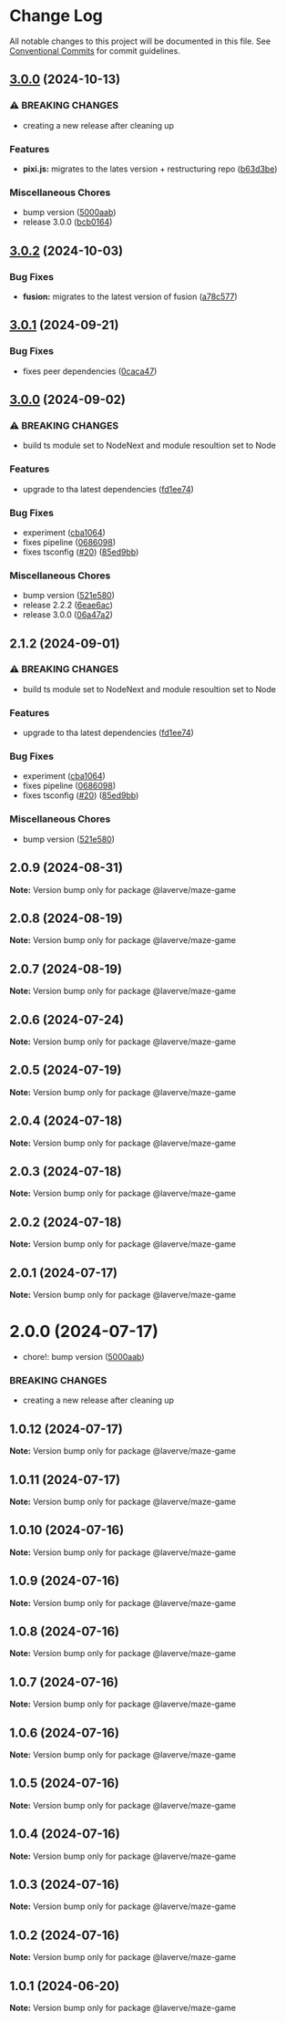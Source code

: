 # Change Log

All notable changes to this project will be documented in this file.
See [Conventional Commits](https://conventionalcommits.org) for commit guidelines.

## [3.0.0](https://github.com/laverve/fusion/compare/maze-game-v3.0.0...maze-game-v3.0.0) (2024-10-13)


### ⚠ BREAKING CHANGES

* creating a new release after cleaning up

### Features

* **pixi.js:** migrates to the lates version + restructuring repo ([b63d3be](https://github.com/laverve/fusion/commit/b63d3bee1a53ee7933b67b8e0574701b051b9186))


### Miscellaneous Chores

* bump version ([5000aab](https://github.com/laverve/fusion/commit/5000aaba0487d91b51c023333dd07637167cc221))
* release 3.0.0 ([bcb0164](https://github.com/laverve/fusion/commit/bcb0164e2024fab9bca5f217dc54ecea8f6ca4e5))

## [3.0.2](https://github.com/laverve/fusion/compare/maze-game-v3.0.1...maze-game-v3.0.2) (2024-10-03)


### Bug Fixes

* **fusion:** migrates to the latest version of fusion ([a78c577](https://github.com/laverve/fusion/commit/a78c577b8c57a93dcd1904c20c5c4f36801d453e))

## [3.0.1](https://github.com/laverve/fusion/compare/maze-game-v3.0.0...maze-game-v3.0.1) (2024-09-21)


### Bug Fixes

* fixes peer dependencies ([0caca47](https://github.com/laverve/fusion/commit/0caca4752202a5aea41aec9c9fd2ba2e8141cc9a))

## [3.0.0](https://github.com/laverve/fusion/compare/maze-game-v2.2.2...maze-game-v3.0.0) (2024-09-02)


### ⚠ BREAKING CHANGES

* build ts module set to NodeNext and module resoultion set to Node

### Features

* upgrade to tha latest dependencies ([fd1ee74](https://github.com/laverve/fusion/commit/fd1ee748fbc2d6bbe41e650dcbe198f4491db885))


### Bug Fixes

* experiment ([cba1064](https://github.com/laverve/fusion/commit/cba1064416f945ca1077ef7bd6d54cd43ab53746))
* fixes pipeline ([0686098](https://github.com/laverve/fusion/commit/06860983ee231957ff72e8fb374124e5f92bf4b6))
* fixes tsconfig ([#20](https://github.com/laverve/fusion/issues/20)) ([85ed9bb](https://github.com/laverve/fusion/commit/85ed9bb1c9ea6c22f3f0275fbe8c01f0a76e2bf3))


### Miscellaneous Chores

* bump version ([521e580](https://github.com/laverve/fusion/commit/521e58041a0c87b1baecd4dc2392b27179c7c0d1))
* release 2.2.2 ([6eae6ac](https://github.com/laverve/fusion/commit/6eae6acae6a4364016bb0c794c8717adde920822))
* release 3.0.0 ([06a47a2](https://github.com/laverve/fusion/commit/06a47a238ce238a47660c604b0691648a2dd4617))

## 2.1.2 (2024-09-01)


### ⚠ BREAKING CHANGES

* build ts module set to NodeNext and module resoultion set to Node

### Features

* upgrade to tha latest dependencies ([fd1ee74](https://github.com/laverve/fusion/commit/fd1ee748fbc2d6bbe41e650dcbe198f4491db885))


### Bug Fixes

* experiment ([cba1064](https://github.com/laverve/fusion/commit/cba1064416f945ca1077ef7bd6d54cd43ab53746))
* fixes pipeline ([0686098](https://github.com/laverve/fusion/commit/06860983ee231957ff72e8fb374124e5f92bf4b6))
* fixes tsconfig ([#20](https://github.com/laverve/fusion/issues/20)) ([85ed9bb](https://github.com/laverve/fusion/commit/85ed9bb1c9ea6c22f3f0275fbe8c01f0a76e2bf3))


### Miscellaneous Chores

* bump version ([521e580](https://github.com/laverve/fusion/commit/521e58041a0c87b1baecd4dc2392b27179c7c0d1))

## 2.0.9 (2024-08-31)

**Note:** Version bump only for package @laverve/maze-game

## 2.0.8 (2024-08-19)

**Note:** Version bump only for package @laverve/maze-game

## 2.0.7 (2024-08-19)

**Note:** Version bump only for package @laverve/maze-game

## 2.0.6 (2024-07-24)

**Note:** Version bump only for package @laverve/maze-game

## 2.0.5 (2024-07-19)

**Note:** Version bump only for package @laverve/maze-game

## 2.0.4 (2024-07-18)

**Note:** Version bump only for package @laverve/maze-game

## 2.0.3 (2024-07-18)

**Note:** Version bump only for package @laverve/maze-game

## 2.0.2 (2024-07-18)

**Note:** Version bump only for package @laverve/maze-game

## 2.0.1 (2024-07-17)

**Note:** Version bump only for package @laverve/maze-game

# 2.0.0 (2024-07-17)

-   chore!: bump version ([5000aab](https://github.com/laverve/fusion/commit/5000aaba0487d91b51c023333dd07637167cc221))

### BREAKING CHANGES

-   creating a new release after cleaning up

## 1.0.12 (2024-07-17)

**Note:** Version bump only for package @laverve/maze-game

## 1.0.11 (2024-07-17)

**Note:** Version bump only for package @laverve/maze-game

## 1.0.10 (2024-07-16)

**Note:** Version bump only for package @laverve/maze-game

## 1.0.9 (2024-07-16)

**Note:** Version bump only for package @laverve/maze-game

## 1.0.8 (2024-07-16)

**Note:** Version bump only for package @laverve/maze-game

## 1.0.7 (2024-07-16)

**Note:** Version bump only for package @laverve/maze-game

## 1.0.6 (2024-07-16)

**Note:** Version bump only for package @laverve/maze-game

## 1.0.5 (2024-07-16)

**Note:** Version bump only for package @laverve/maze-game

## 1.0.4 (2024-07-16)

**Note:** Version bump only for package @laverve/maze-game

## 1.0.3 (2024-07-16)

**Note:** Version bump only for package @laverve/maze-game

## 1.0.2 (2024-07-16)

**Note:** Version bump only for package @laverve/maze-game

## 1.0.1 (2024-06-20)

**Note:** Version bump only for package @laverve/maze-game
